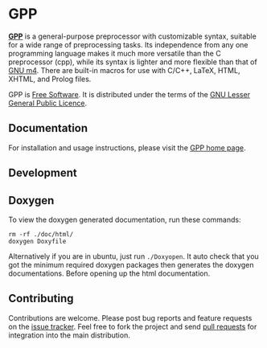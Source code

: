 # GPP

**[GPP](https://logological.org/gpp)** is a general-purpose
preprocessor with customizable syntax, suitable for a wide range of
preprocessing tasks. Its independence from any one programming
language makes it much more versatile than the C preprocessor (cpp),
while its syntax is lighter and more flexible than that of
[GNU m4](https://www.gnu.org/software/m4/). There are built-in macros
for use with C/C++, LaTeX, HTML, XHTML, and Prolog files.

GPP is [Free Software](https://www.gnu.org/philosophy/free-sw.html). It
is distributed under the terms of the [GNU Lesser General Public
Licence](https://www.gnu.org/copyleft/lgpl.html).

Documentation
-------------

For installation and usage instructions, please visit the
[GPP home page](https://logological.org/gpp).

Development
-----------

## Doxygen
To view the doxygen generated documentation, run these commands:

```
rm -rf ./doc/html/
doxygen Doxyfile
```

Alternatively if you are in ubuntu, just run `./Doxyopen`. 
It auto check that you got the minimum required doxygen packages then
 generates the doxygen documentations. Before opening up the html documentation.


Contributing
------------

Contributions are welcome.  Please post bug reports and feature
requests on the
[issue tracker](https://github.com/logological/gpp/issues).  Feel free
to fork the project and send
[pull requests](https://help.github.com/articles/using-pull-requests/)
for integration into the main distribution.
